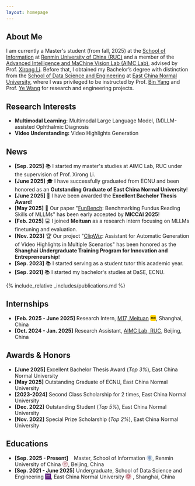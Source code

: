 ```yaml
---
layout: homepage
---
```


## About Me

I am currently a Master's student (from fall, 2025) at the [School of Information](http://info.ruc.edu.cn/) at [Renmin University of China (RUC)](https://www.ruc.edu.cn/) and a member of the [Advanced Intelligence and MaChine Vision Lab (AIMC Lab)](https://ruc-aimc-lab.github.io/aboutme/), advised by Prof. [Xirong Li](https://lixirong.net/). Before that, I obtained my Bachelor’s degree with distinction from the [School of Data Science and Engineering](https://dase.ecnu.edu.cn/) at [East China Normal University](https://www.ecnu.edu.cn/), where I was privileged to be instructed by Prof. [Bin Yang](https://binyangdk.github.io/) and Prof. [Ye Wang](https://dase.ecnu.edu.cn/37/67/c41776a538471/page.htm) for research and engineering projects.

## Research Interests

- **Multimodal Learning:** Multimodal Large Language Model, (M)LLM-assisted Ophthalmic Diagnosis
- **Video Understanding:** Video Highlights Generation

## News

- **[Sep. 2025]** 📚 I started my master's studies at AIMC Lab, RUC under the supervision of Prof. Xirong Li.
- **[June 2025]** 🎓 I have successfully graduated from ECNU and been honored as an **Outstanding Graduate of East China Normal University**!
- **[June 2025]** 📑 I have been awarded the **Excellent Bachelor Thesis Award**!
- **[May 2025]** 📑 Our paper "[FunBench](https://arxiv.org/abs/2503.00901): Benchmarking Fundus Reading Skills of MLLMs" has been early accepted by **MICCAI 2025**!
- **[Feb. 2025]** 💻 I joined **Meituan** as a research intern focusing on MLLMs finetuning and evaluation.
- **[Nov. 2023]** 🏆 Our project "[ClipWiz](https://github.com/KaihengQian/ClipWiz): Assistant for Automatic Generation of Video Highlights in Multiple Scenarios" has been honored as the **Shanghai Undergraduate Training Program for Innovation and Entrepreneurship**!
- **[Sep. 2023]** 📚 I started serving as a student tutor this academic year.
- **[Sep. 2021]** 📚 I started my bachelor's studies at DaSE, ECNU.


{% include_relative _includes/publications.md %}


## Internships

- **[Feb. 2025 - June 2025]** Research Intern, [M17, Meituan](https://tech.meituan.com/) <img src="assets/img/Meituan_logo.svg" alt="Meituan" width="16" style="vertical-align: -2px;"/>, Shanghai, China
- **[Oct. 2024 - Jan. 2025]** Research Assistant, [AIMC Lab, RUC](https://ruc-aimc-lab.github.io/aboutme/), Beijing, China

## Awards & Honors

- **[June 2025]** Excellent Bachelor Thesis Award (*Top 3%*), East China Normal University
- **[May 2025]**  Outstanding Graduate of ECNU, East China Normal University
- **[2023-2024]** Second Class Scholarship for 2 times, East China Normal University
- **[Dec. 2022]** Outstanding Student (*Top 5%*), East China Normal University
- **[Nov. 2022]** Special Prize Scholarship (*Top 2%*), East China Normal University

## Educations

- **[Sep. 2025 - Present]**   &nbsp;&nbsp;&nbsp;Master, School of Information <img src="assets/img/Info_logo.svg" alt="Info" width="16" style="vertical-align: -2px;"/>, Renmin University of China <img src="assets/img/RUC_logo.svg" alt="RUC" width="16" style="vertical-align: -2px;"/>, Beijing, China
- **[Sep. 2021 - June 2025]** Undergraduate, School of Data Science and Engineering <img src="assets/img/DaSE_logo.svg" alt="DaSE" width="16" style="vertical-align: -2px;"/>, East China Normal University <img src="assets/img/ECNU_logo.svg" alt="ECNU" width="16" style="vertical-align: -2px;"/> , Shanghai, China

<!--
{% include_relative _includes/services.md %}
-->
